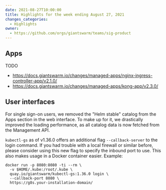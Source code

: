 ```yaml
---
date: 2021-08-27T10:00:00
title: Highlights for the week ending August 27, 2021
changes_categories:
  - Highlights
owner:
  - https://github.com/orgs/giantswarm/teams/sig-product
---
```


## Apps

TODO

- https://docs.giantswarm.io/changes/managed-apps/nginx-ingress-controller-app/v2.1.0/
- https://docs.giantswarm.io/changes/managed-apps/kong-app/v2.3.0/

## User interfaces

For single sign-on users, we removed the "Helm stable" catalog from the Apps section in the web interface. To make up for it, we drastically improved the loading performance, as all catalog data is now fetched from the Management API.

`kubectl-gs` as of v1.36.0 offers an additional flag `--callback-server` to the login command. If you had trouble with a local firewall or similar before, please consider using this new flag to specify the inbound port to use. This also makes usage in a Docker container easier. Example:

```nohighlights
docker run -p 8080:8080 -ti --rm \
  -v $HOME/.kube:/root/.kube \
  quay.io/giantswarm/kubectl-gs:1.36.0 login \
  --callback-port 8080 \
  https://g8s.your-installation-domain/
```

